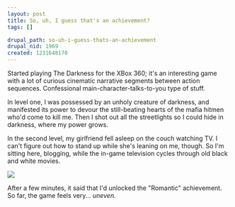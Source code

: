 ```yaml
--- 
layout: post
title: So, uh, I guess that's an achievement?
tags: []

drupal_path: so-uh-i-guess-thats-an-achievement
drupal_nid: 1969
created: 1231648170
---
```

Started playing The Darkness for the XBox 360; it's an interesting game with a lot of curious cinematic narrative segments between action sequences. Confessional main-character-talks-to-you type of stuff.



In level one, I was possessed by an unholy creature of darkness, and manifested its power to devour the still-beating hearts of the mafia hitmen who'd come to kill me. Then I shot out all the streetlights so I could hide in darkness, where my power grows.



In the second level, my girlfriend fell asleep on the couch watching TV. I can't figure out how to stand up while she's leaning on me, though. So I'm sitting here, blogging, while the in-game television cycles through old black and white movies.



![](/files/achievementlogo.jpg)



After a few minutes, it said that I'd unlocked the "Romantic" achievement. So far, the game feels very... <em>uneven.</em>
